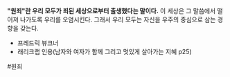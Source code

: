 **"원죄"란 우리 모두가 죄된 세상으로부터 출생했다는 말이다.** 이 세상은 그 말씀에서 떨어져 나가도록 우리를 오염시킨다. 그래서 우리 모두는 자신을 우주의 중심으로 삼는 경향을 갖는다.
- 프레드릭 뷰크너 
- 래리크랩 인용(남자와 여자가 함께 그리고 멋있게 살아가는 지혜 p25)

#원죄
